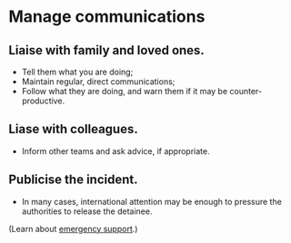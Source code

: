 [Title]: # (Share information)
[Order]: # (2)

# Manage communications

## Liaise with family and loved ones. 

*	Tell them what you are doing;
*	Maintain regular, direct communications;
*	Follow what they are doing, and warn them if it may be counter-productive.
  
## Liase with colleagues.

*	Inform other teams and ask advice, if appropriate. 

## Publicise the incident.

*	In many cases, international attention may be enough to pressure the authorities to release the detainee.

(Learn about [emergency support](umbrella://lesson/emergency-support).)
